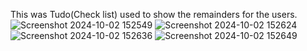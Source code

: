 This was Tudo(Check list) used to show the remainders for the users.
![Screenshot 2024-10-02 152549](https://github.com/user-attachments/assets/88056766-f4d2-447e-84ef-20f21b46e355)
![Screenshot 2024-10-02 152624](https://github.com/user-attachments/assets/caba41fc-9f46-4c64-8164-ca8eb7fea152)
![Screenshot 2024-10-02 152636](https://github.com/user-attachments/assets/d5632f4a-cac0-4304-b245-13725cf1876e)
![Screenshot 2024-10-02 152649](https://github.com/user-attachments/assets/69766861-8267-4882-a0c8-9d170dbcfc8c)
